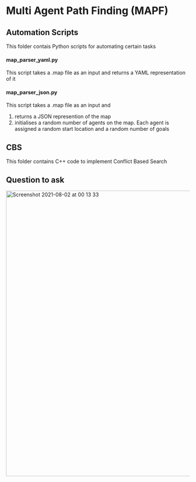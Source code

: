 # Multi Agent Path Finding (MAPF)

## Automation Scripts
This folder contais Python scripts for automating certain tasks

#### map_parser_yaml.py
This script takes a .map file as an input and returns a YAML representation of it


#### map_parser_json.py
This script takes a .map file as an input and 
1. returns a JSON represention of the map
2. initialises a random number of agents on the map. Each agent is assigned a random start location and a random number of goals


## CBS 
This folder contains C++ code to implement Conflict Based Search

## Question to ask
<img width="782" alt="Screenshot 2021-08-02 at 00 13 33" src="https://user-images.githubusercontent.com/17808885/127842078-437c85ac-6821-4c35-8984-ff809322f22a.png">
